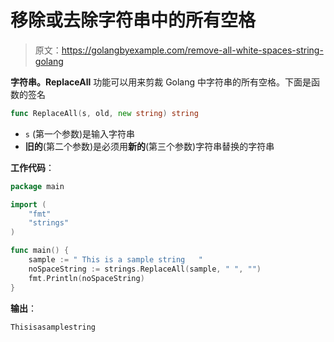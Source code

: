 # 移除或去除字符串中的所有空格

> 原文：<https://golangbyexample.com/remove-all-white-spaces-string-golang>

**字符串。ReplaceAll** 功能可以用来剪裁 Golang 中字符串的所有空格。下面是函数的签名

```go
func ReplaceAll(s, old, new string) string
```

*   `s` (第一个参数)是输入字符串
*   **旧的**(第二个参数)是必须用**新的**(第三个参数)字符串替换的字符串

**工作代码**：

```go
package main

import (
    "fmt"
    "strings"
)

func main() {
    sample := " This is a sample string   "
    noSpaceString := strings.ReplaceAll(sample, " ", "")
    fmt.Println(noSpaceString)
}
```

**输出**：

```go
Thisisasamplestring
```